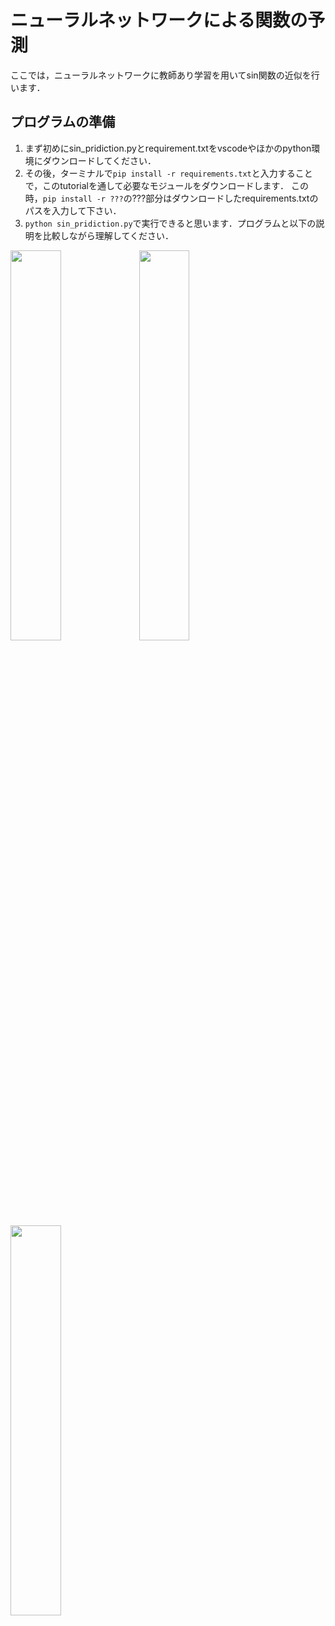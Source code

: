 # ニューラルネットワークによる関数の予測

ここでは，ニューラルネットワークに教師あり学習を用いてsin関数の近似を行います．

## プログラムの準備
1. まず初めにsin_pridiction.pyとrequirement.txtをvscodeやほかのpython環境にダウンロードしてください．
2. その後，ターミナルで`pip install -r requirements.txt`と入力することで，このtutorialを通して必要なモジュールをダウンロードします．
この時，`pip install -r ???`の???部分はダウンロードしたrequirements.txtのパスを入力して下さい．
4. `python sin_pridiction.py`で実行できると思います．プログラムと以下の説明を比較しながら理解してください．

<img src="https://github.com/SolidMechanicsGroup/ML_Tutorial_2024/assets/130419605/351ec4b8-d968-484d-944d-ca564b77523e" width="40%">

<img src="https://github.com/SolidMechanicsGroup/ML_Tutorial_2024/assets/130419605/43bf8597-a4a6-49f1-a006-1f80e8b052e3" width="40%">

<img src="https://github.com/SolidMechanicsGroup/ML_Tutorial_2024/assets/130419605/0cbab061-e610-4710-b013-3d0ae8627188" width="40%">


